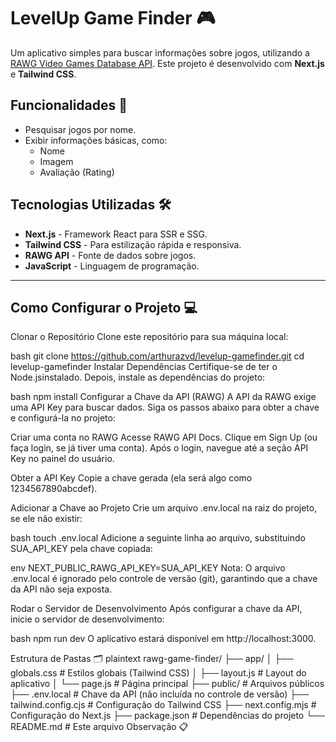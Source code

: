# LevelUp Game Finder 🎮

Um aplicativo simples para buscar informações sobre jogos, utilizando a [RAWG Video Games Database API](https://rawg.io/apidocs). Este projeto é desenvolvido com **Next.js** e **Tailwind CSS**.

## Funcionalidades 🚀
- Pesquisar jogos por nome.
- Exibir informações básicas, como:
  - Nome
  - Imagem
  - Avaliação (Rating)

## Tecnologias Utilizadas 🛠️
- **Next.js** - Framework React para SSR e SSG.
- **Tailwind CSS** - Para estilização rápida e responsiva.
- **RAWG API** - Fonte de dados sobre jogos.
- **JavaScript** - Linguagem de programação.

---

## Como Configurar o Projeto 💻

Clonar o Repositório
Clone este repositório para sua máquina local:

bash
git clone https://github.com/arthurazvd/levelup-gamefinder.git
cd levelup-gamefinder
Instalar Dependências
Certifique-se de ter o Node.jsinstalado. Depois, instale as dependências do projeto:

bash
npm install
Configurar a Chave da API (RAWG)
A API da RAWG exige uma API Key para buscar dados. Siga os passos abaixo para obter a chave e configurá-la no projeto:

Criar uma conta no RAWG Acesse RAWG API Docs. Clique em Sign Up (ou faça login, se já tiver uma conta). Após o login, navegue até a seção API Key no painel do usuário.

Obter a API Key Copie a chave gerada (ela será algo como 1234567890abcdef).

Adicionar a Chave ao Projeto Crie um arquivo .env.local na raiz do projeto, se ele não existir:

bash
touch .env.local
Adicione a seguinte linha ao arquivo, substituindo SUA_API_KEY pela chave copiada:

env
NEXT_PUBLIC_RAWG_API_KEY=SUA_API_KEY
Nota: O arquivo .env.local é ignorado pelo controle de versão (git), garantindo que a chave da API não seja exposta.

Rodar o Servidor de Desenvolvimento
Após configurar a chave da API, inicie o servidor de desenvolvimento:

bash
npm run dev
O aplicativo estará disponível em http://localhost:3000.

Estrutura de Pastas 🗂️
plaintext
rawg-game-finder/
├── app/
│   ├── globals.css         # Estilos globais (Tailwind CSS)
│   ├── layout.js           # Layout do aplicativo
│   └── page.js             # Página principal
├── public/                 # Arquivos públicos
├── .env.local              # Chave da API (não incluída no controle de versão)
├── tailwind.config.cjs     # Configuração do Tailwind CSS
├── next.config.mjs         # Configuração do Next.js
├── package.json            # Dependências do projeto
└── README.md               # Este arquivo
Observação 📋
